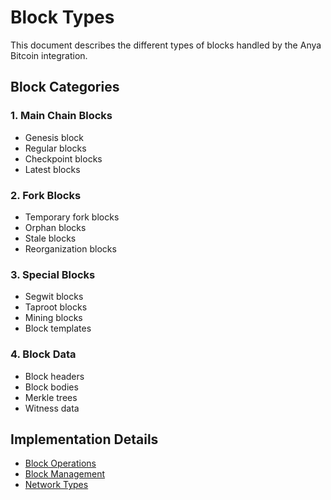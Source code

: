 # Block Types

This document describes the different types of blocks handled by the Anya Bitcoin integration.

## Block Categories

### 1. Main Chain Blocks
- Genesis block
- Regular blocks
- Checkpoint blocks
- Latest blocks

### 2. Fork Blocks
- Temporary fork blocks
- Orphan blocks
- Stale blocks
- Reorganization blocks

### 3. Special Blocks
- Segwit blocks
- Taproot blocks
- Mining blocks
- Block templates

### 4. Block Data
- Block headers
- Block bodies
- Merkle trees
- Witness data

## Implementation Details
- [Block Operations](block-operations.md)
- [Block Management](block-management.md)
- [Network Types](../network/network-types.md)
